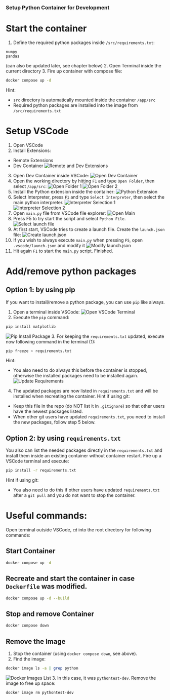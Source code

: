 ### Setup Python Container for Development
# Start the container
1. Define the required python packages inside `/src/requirements.txt`:
```
numpy
pandas
```
(can also be updated later, see chapter below)
2. Open Terminal inside the current directory
3. Fire up container with compose file:
```bash
docker compose up -d
```	
Hint:
- `src` directory is automatically mounted inside the container `/app/src`
- Required python packages are installed into the image from `/src/requirements.txt`

# Setup VSCode
1. Open VSCode
2. Install Extensions:
- Remote Extensions
- Dev Container
![Remote and Dev Extensions](/docs/imgs/vscode_extensions.png)
3. Open Dev Container inside VSCode:
![Open Dev Container](/docs/imgs/open_dev_container.png)
4. Open the working directory by hitting `F1` and type `Open Folder`, then select `/app/src`:
![Open Folder 1](/docs/imgs/open_folder_1.png)
![Open Folder 2](/docs/imgs/open_folder_2.png)
5. Install the Python extension inside the container:
![Python Extension](/docs/imgs/python_extension.png)
6. Select Interpreter, press `F1` and type `Select Interpreter`, then select the main python interpreter.
![Interpreter Selection 1](/docs/imgs/select_interpreter_1.png)
![Interpreter Selection 2](/docs/imgs/select_interpreter_2.png)
7. Open `main.py` file from VSCode file explorer:
![Open Main](/docs/imgs/open_main.png)
8. Press F5 to try start the script and select `Python File`.
![Select launch file](/docs/imgs/select_launch_file.png)
9. At first start, VSCode tries to create a launch file. Create the `launch.json` file:
![Create launch.json](/docs/imgs/create_launch_json.png)
10. If you wish to always execute `main.py` when pressing `F5`, open `.vscode/launch.json` and modify it 
![Modify launch.json](/docs/imgs/modify_launch_json.png)
11. Hit again `F1` to start the `main.py` script. Finished.

# Add/remove python packages
## Option 1: by using pip
If you want to install/remove a python package, you can use `pip` like always.
1. Open a terminal inside VSCode:
![Open VSCode Terminal](/docs/imgs/open_terminal_vscode.png)
2. Execute the `pip` command:
```bash
pip install matplotlib
```
![Pip Install Package](/docs/imgs/pip_install.png)
3. For keeping the `requirements.txt` updated, execute now following command in the terminal (1):
```bash
pip freeze > requirements.txt
```
Hint:
- You also need to do always this before the container is stopped, otherwise the installed packages need to be installed again.
![Update Requirements](/docs/imgs/update_requirements.png)
4. The updated packages are now listed in `requirements.txt` and will be installed when recreating the container. 
Hint if using git: 
- Keep this file in the repo (do NOT list it in `.gitignore`) so that other users have the newest packages listed.
- When other git users have updated `requirements.txt`, you need to install the new packages, follow step 5 below.
## Option 2: by using `requirements.txt`
You also can list the needed packages directly in the `requirements.txt` and install them inside an existing container without container restart. Fire up a VSCode terminal and execute:
```bash
pip install -r requirements.txt
```
Hint if using git:
- You also need to do this if other users have updated `requirements.txt` after a `git pull` and you do not want to stop the container. 

# Useful commands:
Open terminal outside VSCode, `cd` into the root directory for following commands:
## Start Container
```bash
docker compose up -d
```
## Recreate and start the container in case `Dockerfile` was modified.
```bash
docker compose up -d --build
```
## Stop and remove Container
```bash
docker compose down
```
## Remove the Image
1. Stop the container (using `docker compose down`, see above).
2. Find the image:
```bash
docker image ls -a | grep python
```
![Docker Images List](/docs/imgs/docker_image_list.png)
3. In this case, it was `pythontest-dev`. Remove the image to free up space: 
```bash
docker image rm pythontest-dev
```




